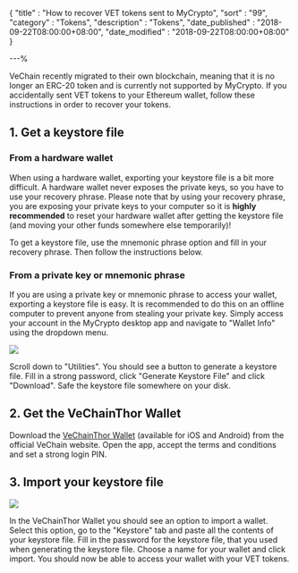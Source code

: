{
"title"       : "How to recover VET tokens sent to MyCrypto",
"sort"        : "99",
"category"    : "Tokens",
"description" : "Tokens",
"date_published" : "2018-09-22T08:00:00+08:00",
"date_modified"  : "2018-09-22T08:00:00+08:00"
}

---%

VeChain recently migrated to their own blockchain, meaning that it is no longer an ERC-20 token and is currently not supported by MyCrypto. If you accidentally sent VET tokens to your Ethereum wallet, follow these instructions in order to recover your tokens.

## 1. Get a keystore file

### From a hardware wallet

When using a hardware wallet, exporting your keystore file is a bit more difficult. A hardware wallet never exposes the private keys, so you have to use your recovery phrase. Please note that by using your recovery phrase, you are exposing your private keys to your computer so it is **highly recommended** to reset your hardware wallet after getting the keystore file (and moving your other funds somewhere else temporarily)!

To get a keystore file, use the mnemonic phrase option and fill in your recovery phrase. Then follow the instructions below.

### From a private key or mnemonic phrase

If you are using a private key or mnemonic phrase to access your wallet, exporting a keystore file is easy. It is recommended to do this on an offline computer to prevent anyone from stealing your private key. Simply access your account in the MyCrypto desktop app and navigate to "Wallet Info" using the dropdown menu.

![](https://i.imgur.com/DisRHNw.png)

Scroll down to "Utilities". You should see a button to generate a keystore file. Fill in a strong password, click "Generate Keystore File" and click "Download". Safe the keystore file somewhere on your disk.

## 2. Get the VeChainThor Wallet

Download the [VeChainThor Wallet](https://wallet.vechain.org/) (available for iOS and Android) from the official VeChain website. Open the app, accept the terms and conditions and set a strong login PIN.

## 3. Import your keystore file

![](https://i.imgur.com/gO47LYo.png)

In the VeChainThor Wallet you should see an option to import a wallet. Select this option, go to the "Keystore" tab and paste all the contents of your keystore file. Fill in the password for the keystore file, that you used when generating the keystore file. Choose a name for your wallet and click import. You should now be able to access your wallet with your VET tokens.
